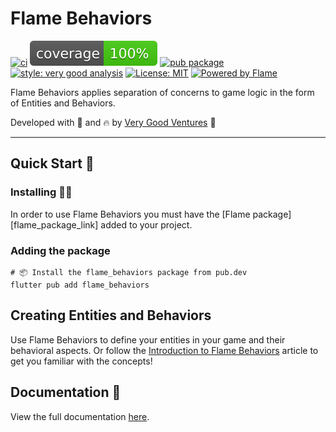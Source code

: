 # Flame Behaviors

[![ci][ci_badge]][ci_link]
[![coverage][coverage_badge]][ci_link]
[![pub package][pub_badge]][pub_link]
[![style: very good analysis][very_good_analysis_badge]][very_good_analysis_link]
[![License: MIT][license_badge]][license_link]
[![Powered by Flame][flame_badge_link]]([flame_link])

Flame Behaviors applies separation of concerns to game logic in the form of Entities and Behaviors.

Developed with 💙 and 🔥 by [Very Good Ventures][very_good_ventures_link] 🦄

---

## Quick Start 🚀

### Installing 🧑‍💻

In order to use Flame Behaviors you must have the [Flame package][flame_package_link] added to your project.

### Adding the package

```shell
# 📦 Install the flame_behaviors package from pub.dev
flutter pub add flame_behaviors
```

## Creating Entities and Behaviors

Use Flame Behaviors to define your entities in your game and their behavioral aspects. Or follow 
the [Introduction to Flame Behaviors][flame_behaviors_article] article to get you familiar with 
the concepts!

## Documentation 📝

View the full documentation [here][flame_behaviors_documentation].

[ci_badge]: https://github.com/VeryGoodOpenSource/flame_behaviors/workflows/flame_behaviors/badge.svg
[ci_link]: https://github.com/VeryGoodOpenSource/flame_behaviors/actions
[coverage_badge]: https://raw.githubusercontent.com/VeryGoodOpenSource/flame_behaviors/main/packages/flame_behaviors/coverage_badge.svg
[license_badge]: https://img.shields.io/badge/license-MIT-blue.svg
[license_link]: https://opensource.org/licenses/MIT
[pub_badge]: https://img.shields.io/pub/v/flame_behaviors.svg
[pub_link]: https://pub.dartlang.org/packages/flame_behaviors
[very_good_analysis_badge]: https://img.shields.io/badge/style-very_good_analysis-B22C89.svg
[very_good_analysis_link]: https://pub.dev/packages/very_good_analysis
[very_good_ventures_link]: https://verygood.ventures/?utm_source=github&utm_medium=banner&utm_campaign=CLI
[flame_badge_link]: https://img.shields.io/badge/Powered%20by-%F0%9F%94%A5-orange.svg
[flame_link]: https://flame-engine.org
[flame_behaviors_article]: https://verygood.ventures/blog/build-games-with-flame-behaviors
[flame_behaviors_documentation]: https://github.com/VeryGoodOpenSource/flame_behaviors/tree/main/docs